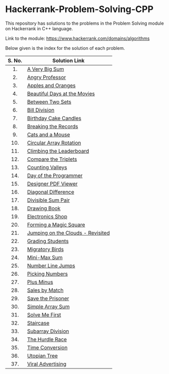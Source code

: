 # Hackerrank-Problem-Solving-CPP
This repository has solutions to the problems in the Problem Solving module on Hackerrank in C++ language.

Link to the module: https://www.hackerrank.com/domains/algorithms

Below given is the index for the solution of each problem.

| S. No.  | Solution Link |
|:---------------:|---------------|
|1.| [A Very Big Sum](https://github.com/niharika1102/Hackerrank-Problem-Solving-CPP/blob/main/A%20Very%20Big%20Sum.cpp)  |
|2.|[Angry Professor](https://github.com/niharika1102/Hackerrank-Problem-Solving-CPP/blob/main/Angry%20Professor.cpp)|
|3.| [Apples and Oranges](https://github.com/niharika1102/Hackerrank-Problem-Solving-CPP/blob/main/Apple%20and%20Orange.cpp)  |
|4.|[Beautiful Days at the Movies](https://github.com/niharika1102/Hackerrank-Problem-Solving-CPP/blob/main/Beautiful%20Days%20at%20the%20Movies.cpp)|
|5.| [Between Two Sets](https://github.com/niharika1102/Hackerrank-Problem-Solving-CPP/blob/main/Between%20Two%20Sets.cpp)|
|6.|[Bill Division](https://github.com/niharika1102/Hackerrank-Problem-Solving-CPP/blob/main/Bill%20Division.cpp)|
|7.| [Birthday Cake Candles](https://github.com/niharika1102/Hackerrank-Problem-Solving-CPP/blob/main/Birthday%20Cake%20Candles.cpp)|
|8.|[Breaking the Records](https://github.com/niharika1102/Hackerrank-Problem-Solving-CPP/blob/main/Breaking%20the%20Records.cpp)|
|9.|[Cats and a Mouse](https://github.com/niharika1102/Hackerrank-Problem-Solving-CPP/blob/main/Cats%20and%20a%20Mouse.cpp)|
|10.|[Circular Array Rotation](https://github.com/niharika1102/Hackerrank-Problem-Solving-CPP/blob/main/Circular%20Array%20Rotation.cpp)|
|11.|[Climbing the Leaderboard](https://github.com/niharika1102/Hackerrank-Problem-Solving-CPP/blob/main/Climbing%20the%20Leaderboard.cpp)|
|12.|[Compare the Triplets](https://github.com/niharika1102/Hackerrank-Problem-Solving-CPP/blob/main/Compare%20the%20Triplets.cpp)|
|13.|[Counting Valleys](https://github.com/niharika1102/Hackerrank-Problem-Solving-CPP/blob/main/Counting%20Valleys.cpp)|
|14.|[Day of the Programmer](https://github.com/niharika1102/Hackerrank-Problem-Solving-CPP/blob/main/Day%20of%20the%20Programmer.cpp)|
|15.|[Designer PDF Viewer](https://github.com/niharika1102/Hackerrank-Problem-Solving-CPP/blob/main/Designer%20PDF%20Viewer.cpp)|
|16.|[Diagonal Difference](https://github.com/niharika1102/Hackerrank-Problem-Solving-CPP/blob/main/Diagonal%20Difference.cpp)|
|17.|[Divisible Sum Pair](https://github.com/niharika1102/Hackerrank-Problem-Solving-CPP/blob/main/Divisible%20Sum%20Pair.cpp)|
|18.|[Drawing Book](https://github.com/niharika1102/Hackerrank-Problem-Solving-CPP/blob/main/Drawing%20Book.cpp)|
|19.|[Electronics Shop](https://github.com/niharika1102/Hackerrank-Problem-Solving-CPP/blob/main/Electronics%20Shop.cpp)|
|20.|[Forming a Magic Square](https://github.com/niharika1102/Hackerrank-Problem-Solving-CPP/blob/main/Forming%20a%20Magic%20Square.cpp)|
|21.|[Jumping on the Clouds - Revisited](https://github.com/niharika1102/Hackerrank-Problem-Solving-CPP/blob/main/Jumping%20on%20the%20Clouds%20-%20Revisited.cpp)|
|22.|[Grading Students](https://github.com/niharika1102/Hackerrank-Problem-Solving-CPP/blob/main/Grading%20Students.cpp)|
|23.|[Migratory Birds](https://github.com/niharika1102/Hackerrank-Problem-Solving-CPP/blob/main/Migratory%20Birds.cpp)|
|24.|[Mini-Max Sum](https://github.com/niharika1102/Hackerrank-Problem-Solving-CPP/blob/main/Mini-Max%20Sum.cpp)|
|25.|[Number Line Jumps](https://github.com/niharika1102/Hackerrank-Problem-Solving-CPP/blob/main/Number%20Line%20Jumps.cpp)|
|26.|[Picking Numbers](https://github.com/niharika1102/Hackerrank-Problem-Solving-CPP/blob/main/Picking%20Numbers.cpp)|
|27.|[Plus Minus](https://github.com/niharika1102/Hackerrank-Problem-Solving-CPP/blob/main/Plus%20Minus.cpp)|
|28.|[Sales by Match](https://github.com/niharika1102/Hackerrank-Problem-Solving-CPP/blob/main/Sales%20By%20Match.cpp)|
|29.|[Save the Prisoner](https://github.com/niharika1102/Hackerrank-Problem-Solving-CPP/blob/main/Save%20The%20Prisoner.cpp)|
|30.|[Simple Array Sum](https://github.com/niharika1102/Hackerrank-Problem-Solving-CPP/blob/main/Simple%20Array%20Sum.cpp)|
|31.|[Solve Me First](https://github.com/niharika1102/Hackerrank-Problem-Solving-CPP/blob/main/Solve%20Me%20First.cpp)|
|32.|[Staircase](https://github.com/niharika1102/Hackerrank-Problem-Solving-CPP/blob/main/Staircase.cpp)|
|33.|[Subarray Division](https://github.com/niharika1102/Hackerrank-Problem-Solving-CPP/blob/main/Subarray%20Division.cpp)|
|34.|[The Hurdle Race](https://github.com/niharika1102/Hackerrank-Problem-Solving-CPP/blob/main/The%20Hurdle%20Race.cpp)|
|35.|[Time Conversion](https://github.com/niharika1102/Hackerrank-Problem-Solving-CPP/blob/main/Time%20Conversion.cpp)|
|36.|[Utopian Tree](https://github.com/niharika1102/Hackerrank-Problem-Solving-CPP/blob/main/Utopian%20Tree.cpp)|
|37.|[Viral Advertising](https://github.com/niharika1102/Hackerrank-Problem-Solving-CPP/blob/main/Viral%20Advertising.cpp)|
